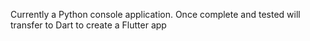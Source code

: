 Currently a Python console application. Once complete and tested will transfer to Dart to create a Flutter app
